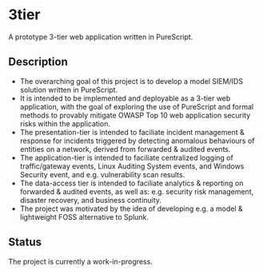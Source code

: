 # 3tier
A prototype 3-tier web application written in PureScript.

## Description
* The overarching goal of this project is to develop a model SIEM/IDS solution written in PureScript.
* It is intended to be implemented and deployable as a 3-tier web application, with the goal of exploring the use of PureScript and formal methods to provably mitigate OWASP Top 10 web application security risks within the application.
* The presentation-tier is intended to faciliate incident management & response for incidents triggered by detecting anomalous behaviours of entities on a network, derived from forwarded & audited events.
* The application-tier is intended to faciliate centralized logging of traffic/gateway events, Linux Auditing System events, and Windows Security event, and e.g. vulnerability scan results.
* The data-access tier is intended to faciliate analytics & reporting on forwarded & audited events, as well as:
e.g. security risk management, disaster recovery, and business continuity.
* The project was motivated by the idea of developing e.g. a model & lightweight FOSS alternative to Splunk.

## Status
The project is currently a work-in-progress.
